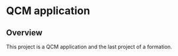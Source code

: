 # QCM application

## Overview

This project is a QCM application and the last project of a formation.